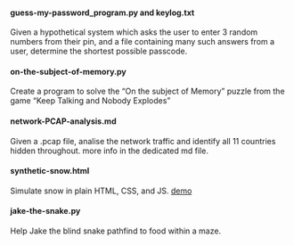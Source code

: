 #### guess-my-password_program.py and keylog.txt
Given a hypothetical system which asks the user to enter 3 random numbers from their pin, and a file containing many such answers from a user, determine the shortest possible passcode.
#### on-the-subject-of-memory.py
Create a program to solve the “On the subject of Memory” puzzle from the game “Keep Talking and Nobody Explodes”
#### network-PCAP-analysis.md
Given a .pcap file, analise the network traffic and identify all 11 countries hidden throughout.
more info in the dedicated md file.
#### synthetic-snow.html
Simulate snow in plain HTML, CSS, and JS. [demo](https://andreiboghean.github.io/CodeOlymics-Feb2023/synthetic-snow.html)
#### jake-the-snake.py
Help Jake the blind snake pathfind to food within a maze.
